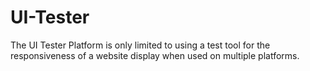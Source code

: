 # UI-Tester
The UI Tester Platform is only limited to using a test tool for the responsiveness of a website display when used on multiple platforms.
